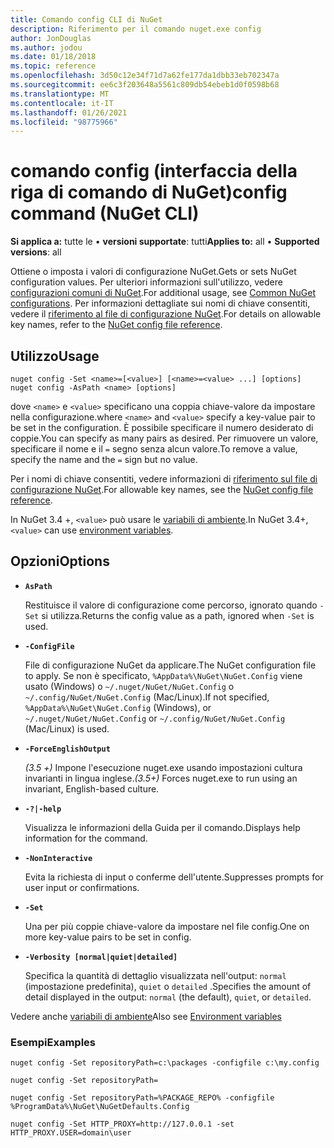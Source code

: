 ```yaml
---
title: Comando config CLI di NuGet
description: Riferimento per il comando nuget.exe config
author: JonDouglas
ms.author: jodou
ms.date: 01/18/2018
ms.topic: reference
ms.openlocfilehash: 3d50c12e34f71d7a62fe177da1dbb33eb702347a
ms.sourcegitcommit: ee6c3f203648a5561c809db54ebeb1d0f0598b68
ms.translationtype: MT
ms.contentlocale: it-IT
ms.lasthandoff: 01/26/2021
ms.locfileid: "98775966"
---
```

# <a name="config-command-nuget-cli"></a><span data-ttu-id="cee1b-103">comando config (interfaccia della riga di comando di NuGet)</span><span class="sxs-lookup"><span data-stu-id="cee1b-103">config command (NuGet CLI)</span></span>

<span data-ttu-id="cee1b-104">**Si applica a:** tutte le &bullet; **versioni supportate**: tutti</span><span class="sxs-lookup"><span data-stu-id="cee1b-104">**Applies to:** all &bullet; **Supported versions**: all</span></span>

<span data-ttu-id="cee1b-105">Ottiene o imposta i valori di configurazione NuGet.</span><span class="sxs-lookup"><span data-stu-id="cee1b-105">Gets or sets NuGet configuration values.</span></span> <span data-ttu-id="cee1b-106">Per ulteriori informazioni sull'utilizzo, vedere [configurazioni comuni di NuGet](../../consume-packages/configuring-nuget-behavior.md).</span><span class="sxs-lookup"><span data-stu-id="cee1b-106">For additional usage, see [Common NuGet configurations](../../consume-packages/configuring-nuget-behavior.md).</span></span> <span data-ttu-id="cee1b-107">Per informazioni dettagliate sui nomi di chiave consentiti, vedere il [riferimento al file di configurazione NuGet](../nuget-config-file.md).</span><span class="sxs-lookup"><span data-stu-id="cee1b-107">For details on allowable key names, refer to the [NuGet config file reference](../nuget-config-file.md).</span></span>

## <a name="usage"></a><span data-ttu-id="cee1b-108">Utilizzo</span><span class="sxs-lookup"><span data-stu-id="cee1b-108">Usage</span></span>

```cli
nuget config -Set <name>=[<value>] [<name>=<value> ...] [options]
nuget config -AsPath <name> [options]
```

<span data-ttu-id="cee1b-109">dove `<name>` e `<value>` specificano una coppia chiave-valore da impostare nella configurazione.</span><span class="sxs-lookup"><span data-stu-id="cee1b-109">where `<name>` and `<value>` specify a key-value pair to be set in the configuration.</span></span> <span data-ttu-id="cee1b-110">È possibile specificare il numero desiderato di coppie.</span><span class="sxs-lookup"><span data-stu-id="cee1b-110">You can specify as many pairs as desired.</span></span> <span data-ttu-id="cee1b-111">Per rimuovere un valore, specificare il nome e il `=` segno senza alcun valore.</span><span class="sxs-lookup"><span data-stu-id="cee1b-111">To remove a value, specify the name and the `=` sign but no value.</span></span>

<span data-ttu-id="cee1b-112">Per i nomi di chiave consentiti, vedere informazioni di [riferimento sul file di configurazione NuGet](../nuget-config-file.md).</span><span class="sxs-lookup"><span data-stu-id="cee1b-112">For allowable key names, see the [NuGet config file reference](../nuget-config-file.md).</span></span>

<span data-ttu-id="cee1b-113">In NuGet 3.4 +, `<value>` può usare le [variabili di ambiente](cli-ref-environment-variables.md).</span><span class="sxs-lookup"><span data-stu-id="cee1b-113">In NuGet 3.4+, `<value>` can use [environment variables](cli-ref-environment-variables.md).</span></span>

## <a name="options"></a><span data-ttu-id="cee1b-114">Opzioni</span><span class="sxs-lookup"><span data-stu-id="cee1b-114">Options</span></span>


- **`AsPath`**

  <span data-ttu-id="cee1b-115">Restituisce il valore di configurazione come percorso, ignorato quando `-Set` si utilizza.</span><span class="sxs-lookup"><span data-stu-id="cee1b-115">Returns the config value as a path, ignored when `-Set` is used.</span></span>

- **`-ConfigFile`**

  <span data-ttu-id="cee1b-116">File di configurazione NuGet da applicare.</span><span class="sxs-lookup"><span data-stu-id="cee1b-116">The NuGet configuration file to apply.</span></span> <span data-ttu-id="cee1b-117">Se non è specificato, `%AppData%\NuGet\NuGet.Config` viene usato (Windows) o `~/.nuget/NuGet/NuGet.Config` o `~/.config/NuGet/NuGet.Config` (Mac/Linux).</span><span class="sxs-lookup"><span data-stu-id="cee1b-117">If not specified, `%AppData%\NuGet\NuGet.Config` (Windows), or `~/.nuget/NuGet/NuGet.Config` or `~/.config/NuGet/NuGet.Config` (Mac/Linux) is used.</span></span>

- **`-ForceEnglishOutput`**

  <span data-ttu-id="cee1b-118">*(3.5 +)* Impone l'esecuzione nuget.exe usando impostazioni cultura invarianti in lingua inglese.</span><span class="sxs-lookup"><span data-stu-id="cee1b-118">*(3.5+)* Forces nuget.exe to run using an invariant, English-based culture.</span></span>

- **`-?|-help`**

  <span data-ttu-id="cee1b-119">Visualizza le informazioni della Guida per il comando.</span><span class="sxs-lookup"><span data-stu-id="cee1b-119">Displays help information for the command.</span></span>

- **`-NonInteractive`**

  <span data-ttu-id="cee1b-120">Evita la richiesta di input o conferme dell'utente.</span><span class="sxs-lookup"><span data-stu-id="cee1b-120">Suppresses prompts for user input or confirmations.</span></span>

- **`-Set`**

  <span data-ttu-id="cee1b-121">Una per più coppie chiave-valore da impostare nel file config.</span><span class="sxs-lookup"><span data-stu-id="cee1b-121">One on more key-value pairs to be set in config.</span></span>

- **`-Verbosity [normal|quiet|detailed]`**

  <span data-ttu-id="cee1b-122">Specifica la quantità di dettaglio visualizzata nell'output: `normal` (impostazione predefinita), `quiet` o `detailed` .</span><span class="sxs-lookup"><span data-stu-id="cee1b-122">Specifies the amount of detail displayed in the output: `normal` (the default), `quiet`, or `detailed`.</span></span>

<span data-ttu-id="cee1b-123">Vedere anche [variabili di ambiente](cli-ref-environment-variables.md)</span><span class="sxs-lookup"><span data-stu-id="cee1b-123">Also see [Environment variables](cli-ref-environment-variables.md)</span></span>

### <a name="examples"></a><span data-ttu-id="cee1b-124">Esempi</span><span class="sxs-lookup"><span data-stu-id="cee1b-124">Examples</span></span>

```cli
nuget config -Set repositoryPath=c:\packages -configfile c:\my.config

nuget config -Set repositoryPath=

nuget config -Set repositoryPath=%PACKAGE_REPO% -configfile %ProgramData%\NuGet\NuGetDefaults.Config

nuget config -Set HTTP_PROXY=http://127.0.0.1 -set HTTP_PROXY.USER=domain\user
```
